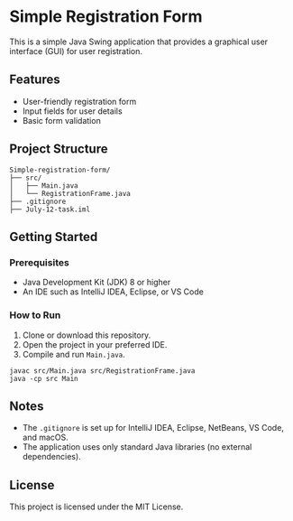 # Simple Registration Form

This is a simple Java Swing application that provides a graphical user interface (GUI) for user registration.

## Features
- User-friendly registration form
- Input fields for user details
- Basic form validation

## Project Structure
```
Simple-registration-form/
├── src/
│   ├── Main.java
│   └── RegistrationFrame.java
├── .gitignore
├── July-12-task.iml
```

## Getting Started

### Prerequisites
- Java Development Kit (JDK) 8 or higher
- An IDE such as IntelliJ IDEA, Eclipse, or VS Code

### How to Run
1. Clone or download this repository.
2. Open the project in your preferred IDE.
3. Compile and run `Main.java`.

```
javac src/Main.java src/RegistrationFrame.java
java -cp src Main
```

## Notes
- The `.gitignore` is set up for IntelliJ IDEA, Eclipse, NetBeans, VS Code, and macOS.
- The application uses only standard Java libraries (no external dependencies).

## License
This project is licensed under the MIT License.
